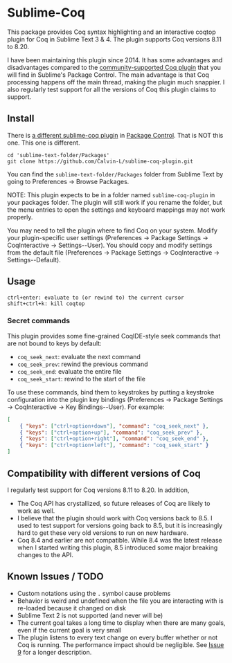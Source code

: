 # Sublime-Coq

This package provides Coq syntax highlighting and an interactive coqtop plugin for Coq in Sublime Text 3 & 4.  The plugin supports Coq versions 8.11 to 8.20.

I have been maintaining this plugin since 2014.  It has some advantages and disadvantages compared to the [community-supported Coq plugin](https://packagecontrol.io/packages/Coq) that you will find in Sublime's Package Control.  The main advantage is that Coq processing happens off the main thread, making the plugin much snappier.  I also regularly test support for all the versions of Coq this plugin claims to support.

## Install

There is [a different sublime-coq plugin](https://packagecontrol.io/packages/Coq) in [Package Control](https://sublime.wbond.net/). That is NOT this one. This one is different.

```
cd 'sublime-text-folder/Packages'
git clone https://github.com/Calvin-L/sublime-coq-plugin.git
```

You can find the `sublime-text-folder/Packages` folder from Sublime Text by going to Preferences -> Browse Packages.

NOTE: This plugin expects to be in a folder named `sublime-coq-plugin` in your packages folder.  The plugin will still work if you rename the folder, but the menu entries to open the settings and keyboard mappings may not work properly.

You may need to tell the plugin where to find Coq on your system.  Modify your plugin-specific user settings (Preferences -> Package Settings -> CoqInteractive -> Settings--User).  You should copy and modify settings from the default file (Preferences -> Package Settings -> CoqInteractive -> Settings--Default).

## Usage

```
ctrl+enter: evaluate to (or rewind to) the current cursor
shift+ctrl+k: kill coqtop
```

### Secret commands

This plugin provides some fine-grained CoqIDE-style seek commands that are not bound to keys by default:
  - `coq_seek_next`: evaluate the next command
  - `coq_seek_prev`: rewind the previous command
  - `coq_seek_end`: evaluate the entire file
  - `coq_seek_start`: rewind to the start of the file

To use these commands, bind them to keystrokes by putting a keystroke configuration into the plugin key bindings (Preferences -> Package Settings -> CoqInteractive -> Key Bindings--User).  For example:
```json
[
    { "keys": ["ctrl+option+down"], "command": "coq_seek_next" },
    { "keys": ["ctrl+option+up"], "command": "coq_seek_prev" },
    { "keys": ["ctrl+option+right"], "command": "coq_seek_end" },
    { "keys": ["ctrl+option+left"], "command": "coq_seek_start" }
]
```

## Compatibility with different versions of Coq

I regularly test support for Coq versions 8.11 to 8.20.  In addition,
 - The Coq API has crystallized, so future releases of Coq are likely to work
   as well.
 - I believe that the plugin should work with Coq versions back to 8.5.  I used
   to test support for versions going back to 8.5, but it is increasingly hard
   to get these very old versions to run on new hardware.
 - Coq 8.4 and earlier are not compatible.  While 8.4 was the latest release
   when I started writing this plugin, 8.5 introduced some major breaking
   changes to the API.

## Known Issues / TODO

 - Custom notations using the `.` symbol cause problems
 - Behavior is weird and undefined when the file you are interacting with is
   re-loaded because it changed on disk
 - Sublime Text 2 is not supported (and never will be)
 - The current goal takes a long time to display when there are many goals, even if the current goal is very small
 - The plugin listens to every text change on every buffer whether or not Coq is running.  The performance impact should be negligible.  See [Issue 9](https://github.com/Calvin-L/sublime-coq-plugin/issues/9) for a longer description.
